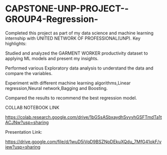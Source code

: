 # CAPSTONE-UNP-PROJECT--GROUP4-Regression-

Completed this project as part of my data science and machine learning internship with UNITED NETWORK OF PROFESSIONAL(UNP).
Key highlights:

Studied and analyzed the GARMENT WORKER productivity dataset to applying ML models and present my insights.

Performed various Exploratory data analysis to understand the data and compare the variables.

Experiment with different machine learning algorithms,Linear regression,Neural network,Bagging and Boosting.

Compared the results to recommend the best regression model.

COLLAB NOTEBOOK LINK

https://colab.research.google.com/drive/1bGSsASbxaydhSvyvhGSFTmdTa1tACJNw?usp=sharing

Presentation Link:

https://drive.google.com/file/d/1wuD5iVqD9BSZNpDEkuXQdu_7MfG41okF/view?usp=sharing

